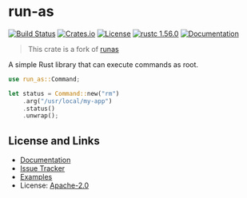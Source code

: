 # run-as

[![Build Status](https://github.com/ssrlive/run-as/workflows/Tests/badge.svg?branch=master)](https://github.com/ssrlive/run-as/actions?query=workflow%3ATests)
[![Crates.io](https://img.shields.io/crates/d/run-as.svg)](https://crates.io/crates/run-as)
[![License](https://img.shields.io/github/license/ssrlive/run-as)](https://github.com/ssrlive/run-as/blob/master/LICENSE)
[![rustc 1.56.0](https://img.shields.io/badge/rust-1.85%2B-orange.svg)](https://img.shields.io/badge/rust-1.85%2B-orange.svg)
[![Documentation](https://docs.rs/run-as/badge.svg)](https://docs.rs/run-as)

> This crate is a fork of [runas](https://github.com/mitsuhiko/rust-runas)

A simple Rust library that can execute commands as root.

```rust
use run_as::Command;

let status = Command::new("rm")
    .arg("/usr/local/my-app")
    .status()
    .unwrap();
```

## License and Links

* [Documentation](https://docs.rs/run-as/)
* [Issue Tracker](https://github.com/ssrlive/run-as/issues)
* [Examples](https://github.com/ssrlive/run-as/tree/master/examples)
* License: [Apache-2.0](https://github.com/ssrlive/run-as/blob/main/LICENSE)
